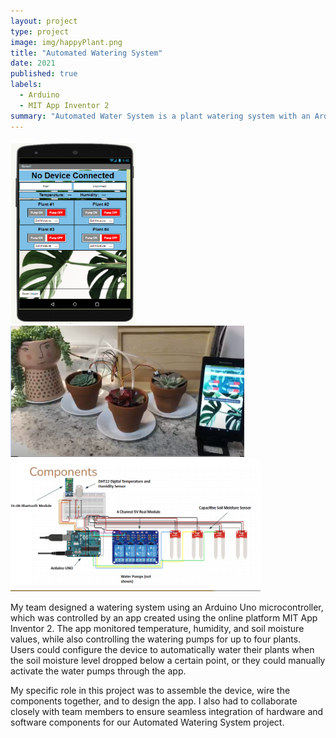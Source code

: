 ```yaml
---
layout: project
type: project
image: img/happyPlant.png
title: "Automated Watering System"
date: 2021
published: true
labels:
  - Arduino
  - MIT App Inventor 2
summary: "Automated Water System is a plant watering system with an Arduino Uno microcontroller and an MIT App Inventor 2 app, allowing automatic or manual control of watering based on monitored soil conditions for up to four plants."
---
```


<div class="text-center p-4">
  <img width="200px" src="../img/wateringProjectApp2.png" class="img-thumbnail" > 
  <img width="374px" src="../img/wateringProject.png" class="img-thumbnail" >
  <img width="400px" src="../img/wateringProjectComponents.png" class="img-thumbnail" >
</div>

My team designed a watering system using an Arduino Uno microcontroller, which was controlled by an app created using the online platform MIT App Inventor 2. The app monitored temperature, humidity, and soil moisture values, while also controlling the watering pumps for up to four plants. Users could configure the device to automatically water their plants when the soil moisture level dropped below a certain point, or they could manually activate the water pumps through the app. 

My specific role in this project was to assemble the device, wire the components together, and to design the app. I also had to collaborate closely with team members to ensure seamless integration of hardware and software components for our Automated Watering System project.
